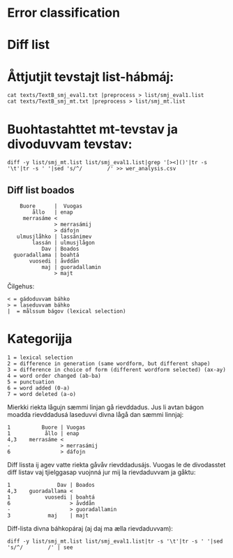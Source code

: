 # Error classification 

#  Diff list


# Åttjutjit tevstajt list-hábmáj:

```
cat texts/TextB_smj_eval1.txt |preprocess > list/smj_eval1.list
cat texts/TextB_smj_mt.txt |preprocess > list/smj_mt.list
```

# Buohtastahttet mt-tevstav ja divoduvvam tevstav:


```
diff -y list/smj_mt.list list/smj_eval1.list|grep '[><]()'|tr -s '\t'|tr -s ' '|sed 's/^/        /' >> wer_analysis.csv 
```


## Diff list boados

```
    Buore      |  Vuogas
        ållo   | enap
     merrasáme <
               > merrasámij
        	   > dáfojn
   ulmusjlåhko | lassánimev
        lassán | ulmusjlågon
           Dav | Boados
  guoradallama | boahtá
       vuosedi | åvddån
           maj | guoradallamin
               > majt  
```

Čilgehus:

```
< = gádoduvvam báhko
> = laseduvvam báhko
|  = målssum bágov (lexical selection)
```


#  Kategorijja


```
1 = lexical selection
2 = difference in generation (same wordform, but different shape)
3 = difference in choice of form (different wordform selected) (ax-ay)
4 = word order changed (ab-ba)
5 = punctuation 
6 = word added (0-a)
7 = word deleted (a-o) 
```


Mierkki riekta lågujn sæmmi linjan gå rievddadus. Jus li avtan bágon moadda rievddadusá laseduvvi divna lågå dan sæmmi linnjaj:


```
1          Buore | Vuogas
1           ållo | enap  
4,3    merrasáme <
-                > merrasámij
6                > dáfojn 
```


Diff lissta ij agev vatte riekta gåvåv rievddadusájs. Vuogas le de divodasstet diff listav vaj tjielggasap vuojnná jur mij la rievdaduvvam ja gåktu:


```
1               Dav | Boados
4,3    guoradallama <		
1           vuosedi | boahtá
6                   > åvddån
-                   > guoradallamin 
3            maj	| majt  
```


Diff-lista divna báhkopáraj (aj daj ma ælla rievdaduvvam):


```
diff -y list/smj_mt.list list/smj_eval1.list|tr -s '\t'|tr -s ' '|sed 's/^/        /' | see 
```
